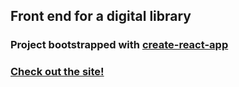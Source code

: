 ## Front end for a digital library

### Project bootstrapped with [create-react-app](https://create-react-app.dev/)

### [Check out the site!](https://react-digital-library.netlify.app/)
